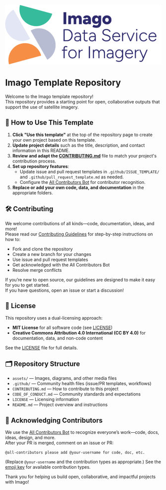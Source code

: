 ![Imago Logo](assets/Imago-logo.png)

# Imago Template Repository

Welcome to the Imago template repository!  
This repository provides a starting point for open, collaborative outputs that support the use of satellite imagery.

## 🚀 How to Use This Template

1. **Click "Use this template"** at the top of the repository page to create your own project based on this template.
2. **Update project details** such as the title, description, and contact information in this README.
3. **Review and adapt the [CONTRIBUTING.md](CONTRIBUTING.md)** file to match your project's contribution process.
4. **Set up repository features**:
   - Update issue and pull request templates in `.github/ISSUE_TEMPLATE/` and `.github/pull_request_template.md` as needed.
   - Configure the [All Contributors Bot](https://allcontributors.org/) for contributor recognition.
5. **Replace or add your own code, data, and documentation** in the appropriate folders.


## 🛠️ Contributing

We welcome contributions of all kinds—code, documentation, ideas, and more!  
Please read our [Contributing Guidelines](CONTRIBUTING.md) for step-by-step instructions on how to:

- Fork and clone the repository
- Create a new branch for your changes
- Use issue and pull request templates
- Get acknowledged with the All Contributors Bot
- Resolve merge conflicts

If you’re new to open source, our guidelines are designed to make it easy for you to get started.  
If you have questions, open an issue or start a discussion!


## 🙋 License

This repository uses a dual-licensing approach:

- **MIT License** for all software code (see [LICENSE](LICENSE))
- **Creative Commons Attribution 4.0 International (CC BY 4.0)** for documentation, data, and non-code content

See the [LICENSE](LICENSE) file for full details.


## 🗂️ Repository Structure

- `assets/` — Images, diagrams, and other media files
- `.github/` — Community health files (issue/PR templates, workflows)
- `CONTRIBUTING.md` — How to contribute to this project
- `CODE_OF_CONDUCT.md` — Community standards and expectations
- `LICENSE` — Licensing information
- `README.md` — Project overview and instructions


## 🎉 Acknowledging Contributors

We use the [All Contributors Bot](https://allcontributors.org/) to recognize everyone’s work—code, docs, ideas, design, and more.  
After your PR is merged, comment on an issue or PR:

```
@all-contributors please add @your-username for code, doc, etc.
```
(Replace `@your-username` and the contribution types as appropriate.)
See the [emoji key](https://allcontributors.org/docs/en/emoji-key) for available contribution types.

Thank you for helping us build open, collaborative, and impactful projects with Imago!
